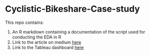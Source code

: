 # Cyclistic-Bikeshare-Case-study

This repo contains:
1. An R markdown containing a documentation of the script used for conducting the EDA in R
2. Link to the article on medium [here](https://markemenyonu.medium.com/google-data-analytics-capstone-c54f9981babc)
3. Link to the Tableau dashboard [here](https://public.tableau.com/app/profile/chibuikem6533/viz/CyclisticBike-shareCaseStudy/Dashboard1)

